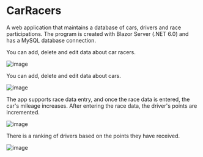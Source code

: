 # CarRacers
A web application that maintains a database of cars, drivers and race participations. The program is created with Blazor Server (.NET 6.0) and has a MySQL database connection.
<p>You can add, delete and edit data about car racers.</p>

![image](https://user-images.githubusercontent.com/78794923/181766758-6768365a-8044-44f8-abf4-c18532535533.png)

<p>You can add, delete and edit data about cars.</p>

![image](https://user-images.githubusercontent.com/78794923/181766900-250bf9f9-de95-40e0-866a-554afe69f860.png)

<p>The app supports race data entry, and once the race data is entered, the car's mileage increases.
After entering the race data, the driver's points are incremented.</p>

![image](https://user-images.githubusercontent.com/78794923/181766909-bb771a2e-4d05-4731-9993-6fdfc6501237.png)

<p>There is a ranking of drivers based on the points they have received.</p>

![image](https://user-images.githubusercontent.com/78794923/181766912-4d1b2607-5e70-48dd-a7af-bfa9c541170f.png)

